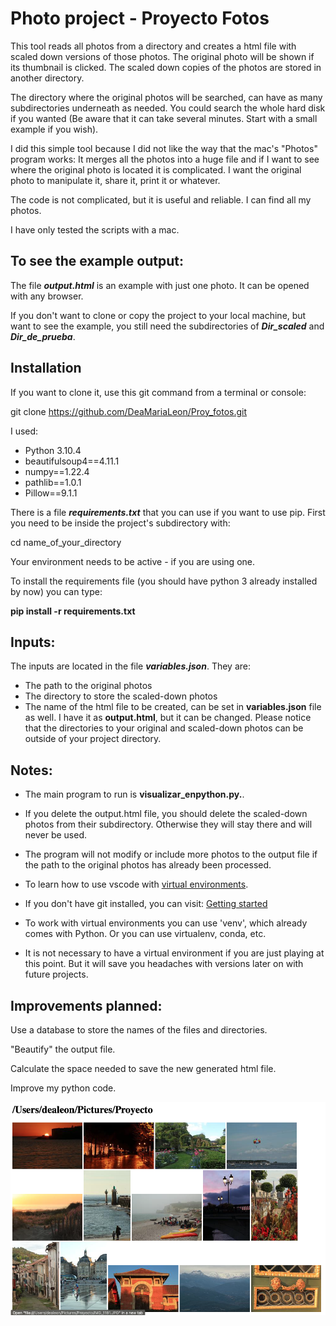 # Photo project - Proyecto Fotos

This tool reads all photos from a directory and creates a html file with scaled down versions of those photos. The original photo will be shown if its thumbnail is clicked.
The scaled down copies of the photos are stored in another directory.

The directory where the original photos will be searched, can have as many subdirectories underneath as needed. You could search the whole hard disk if you wanted (Be aware that it can take several minutes. Start with a small example if you wish).

I did this simple tool because I did not like the way that the mac's "Photos" program works: It merges all the photos into a huge file and if I want to see where the original photo is located it is complicated. I want the original photo to manipulate it, share it, print it or whatever.

The code is not complicated, but it is useful and reliable. I can find all my photos.

I have only tested the scripts with a mac.

## To see the example output:

The file ***output.html*** is an example with just one photo. It can be opened with any browser.

If you don't want to clone or copy the project to your local machine, but want to see the example, you still need the subdirectories of ***Dir_scaled*** and ***Dir_de_prueba***.

## Installation

If you want to clone it, use this git command from a terminal or console:

git clone  https://github.com/DeaMariaLeon/Proy_fotos.git

I used:

- Python 3.10.4
- beautifulsoup4==4.11.1
- numpy==1.22.4
- pathlib==1.0.1
- Pillow==9.1.1

There is a file ***requirements.txt*** that you can use if you want to use pip.
First you need to be inside the project's subdirectory with:

cd name_of_your_directory

Your environment needs to be active - if you are using one.

To install the requirements file (you should have python 3 already installed by now) you can type:

**pip install -r requirements.txt**

## Inputs:

The inputs are located in the file ***variables.json***. They are:

- The path to the original photos
- The directory to store the scaled-down photos
- The name of the html file to be created, can be set in **variables.json** file as well. I have it as **output.html**, but it can be changed.
Please notice that the directories to your original and scaled-down photos can be outside of your project directory.

## Notes:

- The main program to run is **visualizar_enpython.py.**.

- If you delete the output.html file, you should delete the scaled-down photos from their subdirectory. Otherwise they will stay there and will never be used.

- The program will not modify or include more photos to the output file if the path to the original photos has already been processed.

- To learn how to use vscode with [virtual environments](https://code.visualstudio.com/docs/python/environments#_where-the-extension-looks-for-environments).

- If you don't have git installed, you can visit: [Getting started](https://git-scm.com/book/en/v2/Getting-Started-Installing-Git)

- To work with virtual environments you can use 'venv', which already comes with Python. Or you can use virtualenv, conda, etc.

- It is not necessary to have a virtual environment if you are just playing at this point. But it will save you headaches with versions later on with future projects.

## Improvements planned:

Use a database to store the names of the files and directories.

"Beautify" the output file.

Calculate the space needed to save the new generated html file.

Improve my python code.

![The final product has all my pics and I can easily find them!](./assets/images/Images.png)
